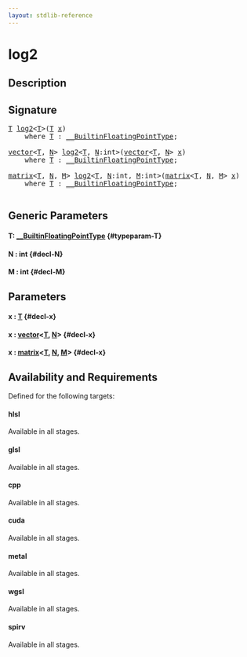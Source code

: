 ```yaml
---
layout: stdlib-reference
---
```


# log2

## Description





## Signature 

<pre>
<a href="/stdlib-reference/global-decls/log2#typeparam-T" class="code_type">T</a> <a href="/stdlib-reference/global-decls/log2">log2</a>&lt;<a href="/stdlib-reference/global-decls/log2#typeparam-T" class="code_type">T</a>&gt;(<a href="/stdlib-reference/global-decls/log2#typeparam-T" class="code_type">T</a> <a href="/stdlib-reference/global-decls/log2#decl-x" class="code_param">x</a>)
    <span class='code_keyword'>where</span> <a href="/stdlib-reference/global-decls/log2#typeparam-T" class="code_type">T</a> : <a href="/stdlib-reference/interfaces/BuiltinFloatingPointType/index" class="code_type">__BuiltinFloatingPointType</a>;

<a href="/stdlib-reference/types/vector/index" class="code_type">vector</a>&lt;<a href="/stdlib-reference/global-decls/log2#typeparam-T" class="code_type">T</a>, <a href="/stdlib-reference/global-decls/log2#decl-N" class="code_var">N</a>&gt; <a href="/stdlib-reference/global-decls/log2">log2</a>&lt;<a href="/stdlib-reference/global-decls/log2#typeparam-T" class="code_type">T</a>, <a href="/stdlib-reference/global-decls/log2#decl-N" class="code_var">N</a>:<span class="code_keyword">int</span>&gt;(<a href="/stdlib-reference/types/vector/index" class="code_type">vector</a>&lt;<a href="/stdlib-reference/global-decls/log2#typeparam-T" class="code_type">T</a>, <a href="/stdlib-reference/global-decls/log2#decl-N" class="code_var">N</a>&gt; <a href="/stdlib-reference/global-decls/log2#decl-x" class="code_param">x</a>)
    <span class='code_keyword'>where</span> <a href="/stdlib-reference/global-decls/log2#typeparam-T" class="code_type">T</a> : <a href="/stdlib-reference/interfaces/BuiltinFloatingPointType/index" class="code_type">__BuiltinFloatingPointType</a>;

<a href="/stdlib-reference/types/matrix/index" class="code_type">matrix</a>&lt;<a href="/stdlib-reference/global-decls/log2#typeparam-T" class="code_type">T</a>, <a href="/stdlib-reference/global-decls/log2#decl-N" class="code_var">N</a>, <a href="/stdlib-reference/global-decls/log2#decl-M" class="code_var">M</a>&gt; <a href="/stdlib-reference/global-decls/log2">log2</a>&lt;<a href="/stdlib-reference/global-decls/log2#typeparam-T" class="code_type">T</a>, <a href="/stdlib-reference/global-decls/log2#decl-N" class="code_var">N</a>:<span class="code_keyword">int</span>, <a href="/stdlib-reference/global-decls/log2#decl-M" class="code_var">M</a>:<span class="code_keyword">int</span>&gt;(<a href="/stdlib-reference/types/matrix/index" class="code_type">matrix</a>&lt;<a href="/stdlib-reference/global-decls/log2#typeparam-T" class="code_type">T</a>, <a href="/stdlib-reference/global-decls/log2#decl-N" class="code_var">N</a>, <a href="/stdlib-reference/global-decls/log2#decl-M" class="code_var">M</a>&gt; <a href="/stdlib-reference/global-decls/log2#decl-x" class="code_param">x</a>)
    <span class='code_keyword'>where</span> <a href="/stdlib-reference/global-decls/log2#typeparam-T" class="code_type">T</a> : <a href="/stdlib-reference/interfaces/BuiltinFloatingPointType/index" class="code_type">__BuiltinFloatingPointType</a>;

</pre>

## Generic Parameters

#### T: [\_\_BuiltinFloatingPointType](/stdlib-reference/interfaces/BuiltinFloatingPointType/index) {#typeparam-T}
#### N  : int {#decl-N}
#### M  : int {#decl-M}

## Parameters

#### x  : [T](/stdlib-reference/global-decls/log2#typeparam-T) {#decl-x}
#### x  : [vector](/stdlib-reference/types/vector/index)\<[T](/stdlib-reference/types/vector/index#typeparam-T), [N](/stdlib-reference/types/vector/index#decl-N)\> {#decl-x}
#### x  : [matrix](/stdlib-reference/types/matrix/index)\<[T](/stdlib-reference/types/matrix/T), [N](/stdlib-reference/types/matrix/index#decl-N), [M](/stdlib-reference/types/matrix/index#decl-M)\> {#decl-x}

## Availability and Requirements

Defined for the following targets:

#### hlsl
Available in all stages.

#### glsl
Available in all stages.

#### cpp
Available in all stages.

#### cuda
Available in all stages.

#### metal
Available in all stages.

#### wgsl
Available in all stages.

#### spirv
Available in all stages.



